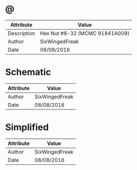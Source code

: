 # @
| Attribute | Value |
| ---  | ---     |
| Description | Hex Nut #8-32 (MCMC 91841A009) |
| Author | SixWingedFreak |
| Date | 08/08/2016 |
# Schematic
| Attribute | Value |
| ---  | ---     |
| Author | SixWingedFreak |
| Date | 08/08/2016 |
# Simplified
| Attribute | Value |
| ---  | ---     |
| Author | SixWingedFreak |
| Date | 08/08/2016 |

